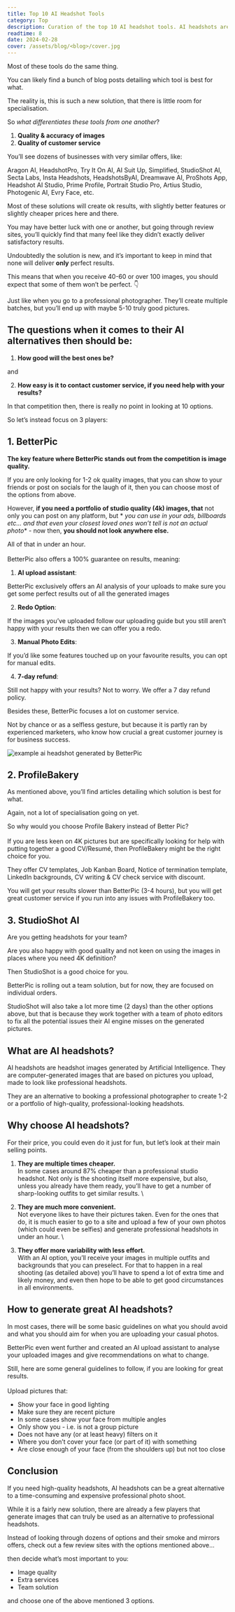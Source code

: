 ```yaml
---
title: Top 10 AI Headshot Tools
category: Top
description: Curation of the top 10 AI headshot tools. AI headshots are based on pictures you upload, made to look like professional headshots.
readtime: 8
date: 2024-02-28
cover: /assets/blog/<blog>/cover.jpg
---
```


Most of these tools do the same thing.

You can likely find a bunch of blog posts detailing which tool is best for what.

The reality is, this is such a new solution, that there is little room for specialisation.

So _what differentiates these tools from one another_?

1. **Quality & accuracy of images**
2. **Quality of customer service**

You’ll see dozens of businesses with very similar offers, like:

Aragon AI, HeadshotPro, Try It On AI, AI Suit Up, Simplified, StudioShot AI, Secta Labs, Insta Headshots, HeadshotsByAI,
Dreamwave AI, ProShots App, Headshot AI Studio, Prime Profile, Portrait Studio Pro, Artius Studio, Photogenic AI, Evry
Face, etc.

Most of these solutions will create ok results,
with slightly better features or slightly cheaper prices here and there.

You may have better luck with one or another, but going through review sites, you’ll quickly find that many feel like
they didn’t exactly deliver satisfactory results.

Undoubtedly the solution is new, and it’s important to keep in mind that none will deliver **only** perfect results.

This means that when you receive 40-60 or over 100 images, you should expect that some of them won’t be perfect. 👇

Just like when you go to a professional photographer. They’ll create multiple batches, but you’ll end up with maybe 5-10
truly good pictures.

## The questions when it comes to their AI alternatives then should be:

1. **How good will the best ones be?**

and

2. **How easy is it to contact customer service, if you need help with your results?**

In that competition then, there is really no point in looking at 10 options.

So let’s instead focus on 3 players:

## 1. BetterPic

**The key feature where BetterPic stands out from the competition is image quality.**

If you are only looking for 1-2 ok quality images, that you can show to your friends or post on socials for the laugh of
it, then you can choose most of the options from above.

However, **if you need a portfolio of studio quality (4k) images, that** not only you can post on any platform, but *
*you can use in your ads, billboards etc… and that even your closest loved ones won’t tell is not an actual photo** -
now then, **you should not look anywhere else.**

All of that in under an hour. \
\
BetterPic also offers a 100% guarantee on results, meaning:

1. **AI upload assistant**:

BetterPic exclusively offers an AI analysis of your uploads to make sure you get some perfect results out of all the
generated images

2. **Redo Option**:

If the images you’ve uploaded follow our uploading guide but you still aren’t happy with your results then we can offer
you a redo.

3. **Manual Photo Edits**:

If you’d like some features touched up on your favourite results, you can opt for manual edits.

4. **7-day refund**:

Still not happy with your results? Not to worry. We offer a 7 day refund policy.

Besides these, BetterPic focuses a lot on customer service.

Not by chance or as a selfless gesture, but because it is partly ran by experienced marketers, who know how crucial a
great customer journey is for business success.

![example ai headshot generated by BetterPic](/assets/blog/top-10-ai-headshot-tools/cover.jpg)

## 2. ProfileBakery

As mentioned above, you’ll find articles detailing which solution is best for what.

Again, not a lot of specialisation going on yet.

So why would you choose Profile Bakery instead of Better Pic? \
\
If you are less keen on 4K pictures but are specifically looking for help with putting together a good CV/Resumé, then
ProfileBakery might be the right choice for you.

They offer CV templates, Job Kanban Board, Notice of termination template, LinkedIn backgrounds, CV writing & CV check
service with discount.

You will get your results slower than BetterPic (3-4 hours), but you will get great customer service if you run into any
issues with ProfileBakery too.

## 3. StudioShot AI

Are you getting headshots for your team?

Are you also happy with good quality and not keen on using the images in places where you need 4K definition?

Then StudioShot is a good choice for you.

BetterPic is rolling out a team solution, but for now, they are focused on individual orders.

StudioShot will also take a lot more time (2 days) than the other options above, but that is because they work together
with a team of photo editors to fix all the potential issues their AI engine misses on the generated pictures.

## What are AI headshots?

AI headshots are headshot images generated by Artificial Intelligence. They are computer-generated images that are based
on pictures you upload, made to look like professional headshots.

They are an alternative to booking a professional photographer to create 1-2 or a portfolio of high-quality,
professional-looking headshots.

## Why choose AI headshots?

For their price, you could even do it just for fun, but let’s look at their main selling points.

1. **They are multiple times cheaper.** \
   In some cases around 87% cheaper than a professional studio headshot. Not only is the shooting itself more expensive,
   but also, unless you already have them ready, you’ll have to get a number of sharp-looking outfits to get similar
   results. \

2. **They are much more convenient.** \
   Not everyone likes to have their pictures taken. Even for the ones that do, it is much easier to go to a site and
   upload a few of your own photos (which could even be selfies) and generate professional headshots in under an hour. \

3. **They offer more variability with less effort.**  \
   With an AI option, you’ll receive your images in multiple outfits and backgrounds that you can preselect. For that
   to happen in a real shooting (as detailed above) you’ll have to spend a lot of extra time and likely money, and even
   then hope to be able to get good circumstances in all environments.

## How to generate great AI headshots?

In most cases, there will be some basic guidelines on what you should avoid and what you should aim for when you are
uploading your casual photos.

BetterPic even went further and created an AI upload assistant to analyse your uploaded images and give recommendations
on what to change.

Still, here are some general guidelines to follow, if you are looking for great results. \
\
Upload pictures that:

* Show your face in good lighting
* Make sure they are recent picture
* In some cases show your face from multiple angles
* Only show you - i.e. is not a group picture
* Does not have any (or at least heavy) filters on it
* Where you don’t cover your face (or part of it) with something
* Are close enough of your face (from the shoulders up) but not too close

## Conclusion

If you need high-quality headshots, AI headshots can be a great alternative to a time-consuming and expensive
professional photo shoot.

While it is a fairly new solution, there are already a few players that generate images that can truly be used as an
alternative to professional headshots.

Instead of looking through dozens of options and their smoke and mirrors offers, check out a few review sites with the
options mentioned above…

then decide what’s most important to you:

* Image quality
* Extra services
* Team solution

and choose one of the above mentioned 3 options.
